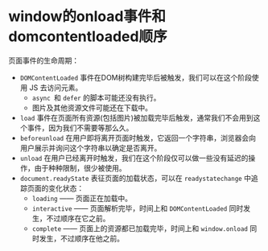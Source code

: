# window的onload事件和domcontentloaded顺序

页面事件的生命周期：

* `DOMContentLoaded` 事件在DOM树构建完毕后被触发，我们可以在这个阶段使用 JS 去访问元素。
  * `async `和 `defer` 的脚本可能还没有执行。
  * 图片及其他资源文件可能还在下载中。
* `load` 事件在页面所有资源(包括图片)被加载完毕后触发，通常我们不会用到这个事件，因为我们不需要等那么久。
* `beforeunload` 在用户即将离开页面时触发，它返回一个字符串，浏览器会向用户展示并询问这个字符串以确定是否离开。
* `unload` 在用户已经离开时触发，我们在这个阶段仅可以做一些没有延迟的操作，由于种种限制，很少被使用。
* `document.readyState` 表征页面的加载状态，可以在 `readystatechange` 中追踪页面的变化状态：
  * `loading` —— 页面正在加载中。
  * `interactive` —— 页面解析完毕，时间上和 `DOMContentLoaded` 同时发生，不过顺序在它之前。
  * `complete` —— 页面上的资源都已加载完毕，时间上和 `window.onload` 同时发生，不过顺序在他之前。
